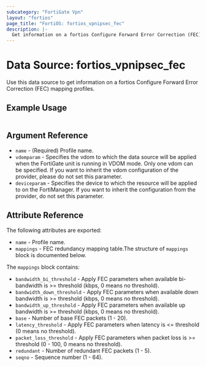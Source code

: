 ```yaml
---
subcategory: "FortiGate Vpn"
layout: "fortios"
page_title: "FortiOS: fortios_vpnipsec_fec"
description: |-
  Get information on a fortios Configure Forward Error Correction (FEC) mapping profiles.
---
```


# Data Source: fortios_vpnipsec_fec
Use this data source to get information on a fortios Configure Forward Error Correction (FEC) mapping profiles.


## Example Usage

```hcl

```

## Argument Reference

* `name` - (Required) Profile name.
* `vdomparam` - Specifies the vdom to which the data source will be applied when the FortiGate unit is running in VDOM mode. Only one vdom can be specified. If you want to inherit the vdom configuration of the provider, please do not set this parameter.
* `deviceparam` - Specifies the device to which the resource will be applied to on the FortiManager. If you want to inherit the configuration from the provider, do not set this parameter.

## Attribute Reference

The following attributes are exported:

* `name` - Profile name.
* `mappings` - FEC redundancy mapping table.The structure of `mappings` block is documented below.

The `mappings` block contains:

* `bandwidth_bi_threshold` - Apply FEC parameters when available bi-bandwidth is >= threshold (kbps, 0 means no threshold).
* `bandwidth_down_threshold` - Apply FEC parameters when available down bandwidth is >= threshold (kbps, 0 means no threshold).
* `bandwidth_up_threshold` - Apply FEC parameters when available up bandwidth is >= threshold (kbps, 0 means no threshold).
* `base` - Number of base FEC packets (1 - 20).
* `latency_threshold` - Apply FEC parameters when latency is <= threshold (0 means no threshold).
* `packet_loss_threshold` - Apply FEC parameters when packet loss is >= threshold (0 - 100, 0 means no threshold).
* `redundant` - Number of redundant FEC packets (1 - 5).
* `seqno` - Sequence number (1 - 64).
